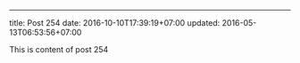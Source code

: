 ---
title: Post 254
date: 2016-10-10T17:39:19+07:00
updated: 2016-05-13T06:53:56+07:00

This is content of post 254